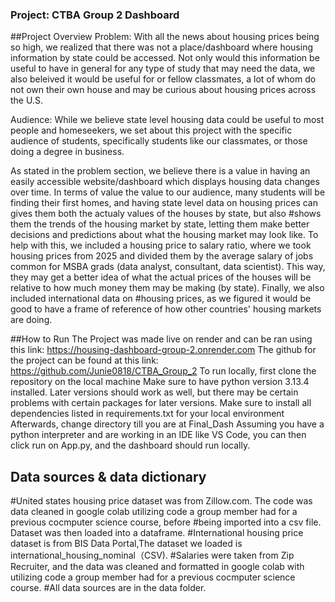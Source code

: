 ### Project: CTBA Group 2 Dashboard

##Project Overview
Problem: With all the news about housing prices being so high, we realized that there was not a place/dashboard where housing information by state could be accessed.
Not only would this information be useful to have in general for any type of study that may need the data, we also beleived it would be useful for or fellow classmates, 
a lot of whom do not own their own house and may be curious about housing prices across the U.S.

Audience: While we believe state level housing data could be useful to most people and homeseekers, we set about this project with the specific audience of students, 
specifically students like our classmates, or those doing a degree in business. 

As stated in the problem section, we believe there is a value in having an easily accessible website/dashboard which displays housing data changes over time. In terms of value the value to our audience, many students will be finding their first homes, and having state level data on housing prices can gives them both the actualy values of the houses by state, but also #shows them the trends of the housing market by state, letting them make better decisions and predictions about what the housing market may look like. To help with this, we included a housing price to salary ratio, where we took housing prices from 2025 and divided them by the average salary of jobs common for MSBA grads (data analyst, consultant, data scientist). This way, they may get a better idea of what the actual prices of the houses will be relative to how much money them may be making (by state). Finally, we also included international data on #housing prices, as we figured it would be good to have a frame of reference of how other countries' housing markets are doing.

##How to Run
The Project was made live on render and can be ran using this link: https://housing-dashboard-group-2.onrender.com
The github for the project can be found at this link: https://github.com/Junie0818/CTBA_Group_2
To run locally, first clone the repository on the local machine
Make sure to have python version 3.13.4 installed. Later versions should work as well, but there may be certain problems with certain packages for later versions.
Make sure to install all dependencies listed in requirements.txt for your local environment
Afterwards, change directory till you are at Final_Dash
Assuming you have a python interpreter and are working in an IDE like VS Code, you can then click run on App.py, and the dashboard should run locally.

##	Data sources & data dictionary
#United states housing price dataset was from Zillow.com. The code was data cleaned in google colab utilizing code a group member had for a previous cocmputer science course, before #being imported into a csv file. Dataset was then loaded into a dataframe.
#International housing price dataset is from BIS Data Portal,The dataset we loaded is international_housing_nominal（CSV).
#Salaries were taken from Zip Recruiter, and the data was cleaned and formatted in google colab with utilizing code a group member had for a previous cocmputer science course.
#All data sources are in the data folder.
